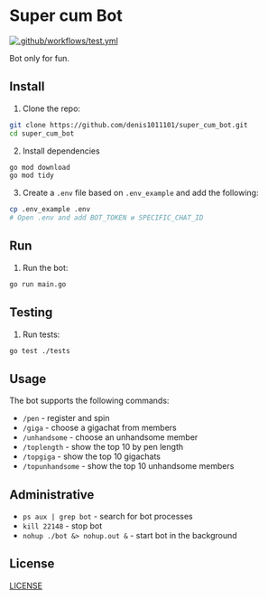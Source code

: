 # Super cum Bot

[![.github/workflows/test.yml](https://github.com/denis1011101/super_cum_bot/actions/workflows/test.yml/badge.svg)](https://github.com/denis1011101/super_cum_bot/actions/workflows/test.yml)

Bot only for fun.

## Install

1. Clone the repo:
```sh
git clone https://github.com/denis1011101/super_cum_bot.git
cd super_cum_bot
```

2. Install dependencies
```sh
go mod download
go mod tidy
```

3. Create a `.env` file based on `.env_example` and add the following:
```sh
cp .env_example .env
# Open .env and add BOT_TOKEN и SPECIFIC_CHAT_ID
```

## Run

1. Run the bot:
```sh
go run main.go
```

## Testing

1. Run tests:
```sh
go test ./tests
```

## Usage

The bot supports the following commands:
- `/pen`           - register and spin
- `/giga`          - choose a gigachat from members
- `/unhandsome`    - choose an unhandsome member
- `/toplength`     - show the top 10 by pen length
- `/topgiga`       - show the top 10 gigachats
- `/topunhandsome` - show the top 10 unhandsome members


## Administrative

- `ps aux | grep bot`                                   - search for bot processes
- `kill 22148`                                          - stop bot
- `nohup ./bot &> nohup.out &`                          - start bot in the background

## License

[LICENSE](LICENSE)
